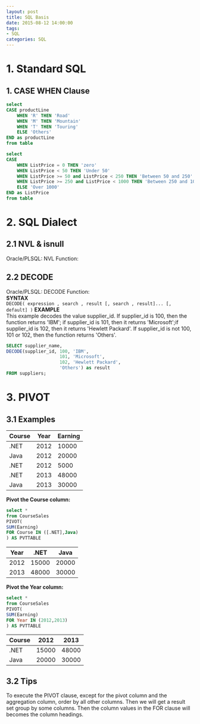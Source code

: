 ```yaml
---
layout: post
title: SQL Basis
date: 2015-08-12 14:00:00
tags:
- SQL
categories: SQL
---
```


# 1. Standard SQL 
## 1. CASE WHEN Clause
```sql
select
CASE productLine
	WHEN 'R' THEN 'Road'
	WHEN 'M' THEN 'Mountain'
	WHEN 'T' THEN 'Touring'
	ELSE 'Others'
END as productLine
from table
```
```sql
select 
CASE 
    WHEN ListPrice = 0 THEN 'zero'
    WHEN ListPrice < 50 THEN 'Under 50'
    WHEN ListPrice >= 50 and ListPrice < 250 THEN 'Between 50 and 250'
    WHEN ListPrice >= 250 and ListPrice < 1000 THEN 'Between 250 and 1000'
    ELSE 'Over 1000'
END as ListPrice
from table
```

# 2. SQL Dialect
## 2.1 NVL & isnull
Oracle/PLSQL: NVL Function:

## 2.2 DECODE
Oracle/PLSQL: DECODE Function:           
**SYNTAX**               
`DECODE( expression , search , result [, search , result]... [, default] )`
**EXAMPLE**           
This example decodes the value supplier_id. If supplier_id is 100, then the function returns 'IBM'; if supplier_id is 101, then it returns 'Microsoft';if supplier_id is 102, then it returns 'Hewlett Packard'. If supplier_id is not 100, 101 or 102, then the function returns 'Others'.
```sql
SELECT supplier_name,
DECODE(supplier_id, 100, 'IBM',
                    101, 'Microsoft',
                    102, 'Hewlett Packard',
                    'Others') as result
FROM suppliers;
```


# 3. PIVOT

## 3.1 Examples

| Course    |    Year   |    Earning    |
| --------- | --------- | ------------- |
| .NET      | 2012      | 10000         |
| Java      | 2012      | 20000         |
| .NET      | 2012      | 5000          |
| .NET      | 2013      | 48000         |
| Java      | 2013      | 30000         |

**Pivot the Course column:**
```sql
select *
from CourseSales
PIVOT(
SUM(Earning)
FOR Course IN ([.NET],Java)
) AS PVTTABLE
```

| Year      |    .NET   |       Java    |
| --------- | --------- | ------------- |
| 2012      | 15000     | 20000         |
| 2013      | 48000     | 30000         |

**Pivot the Year column:**
```sql
select * 
from CourseSales
PIVOT(
SUM(Earning)
FOR Year IN (2012,2013)
) AS PVTTABLE
```
| Course    |    2012   |       2013    |
| --------- | --------- | ------------- |
| .NET      | 15000     | 48000         |
| Java      | 20000     | 30000         |

## 3.2 Tips

To execute the PIVOT clause, except for the pivot column and the aggregation column, order by all other columns. Then we will get a result set group by some columns. Then the column values in the FOR clause will becomes the column headings.

